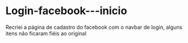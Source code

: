 # Login-facebook---inicio

Recriei a página de cadastro do facebook com o navbar de login, alguns itens não ficaram fiéis ao original
